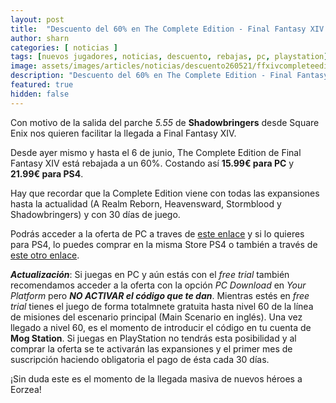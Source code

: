 ```yaml
---
layout: post
title:  "Descuento del 60% en The Complete Edition - Final Fantasy XIV tanto en PC como en las versiones de PlayStation."
author: sharn
categories: [ noticias ]
tags: [nuevos jugadores, noticias, descuento, rebajas, pc, playstation]
image: assets/images/articles/noticias/descuento260521/ffxivcompleteedition.jpg
description: "Descuento del 60% en The Complete Edition - Final Fantasy XIV tanto en PC como en las versiones de PlayStation"
featured: true
hidden: false
---
```


Con motivo de la salida del parche *5.55* de **Shadowbringers** desde Square Enix nos quieren facilitar la llegada a Final Fantasy XIV.

Desde ayer mismo y hasta el 6 de junio, The Complete Edition de Final Fantasy XIV está rebajada a un 60%. Costando así **15.99€ para PC** y **21.99€ para PS4**.

Hay que recordar que la Complete Edition viene con todas las expansiones hasta la actualidad (A Realm Reborn, Heavensward, Stormblood y Shadowbringers) y con 30 días de juego.

Podrás acceder a la oferta de PC a traves de <a href="https://store.eu.square-enix-games.com/en_EU/product/565219/final-fantasy-xiv-online-complete-edition-pc-download" class="eorzeadb_link" target="_blank">este enlace</a> y si lo quieres para PS4, lo puedes comprar en la misma Store PS4 o también a través de <a href="https://store.playstation.com/es-es/product/EP0082-PPSA02955_00-COMPLETE20190000" class="eorzeadb_link" target="_blank">este otro enlace</a>.

***Actualización***: Si juegas en PC y aún estás con el *free trial* también recomendamos acceder a la oferta con la opción *PC Download* en *Your Platform* pero ***NO ACTIVAR el código que te dan***. Mientras estés en *free trial* tienes el juego de forma totalmnete gratuita hasta nivel 60 de la línea de misiones del escenario principal (Main Scenario en inglés). Una vez llegado a nivel 60, es el momento de introducir el código en tu cuenta de **Mog Station**. Si juegas en PlayStation no tendrás esta posibilidad y al comprar la oferta se te activarán las expansiones y el primer mes de suscripción haciendo obligatoria el pago de ésta cada 30 días.

¡Sin duda este es el momento de la llegada masiva de nuevos héroes a Eorzea!